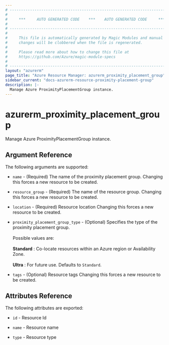 ```yaml
---
# ----------------------------------------------------------------------------
#
#     ***     AUTO GENERATED CODE    ***    AUTO GENERATED CODE     ***
#
# ----------------------------------------------------------------------------
#
#     This file is automatically generated by Magic Modules and manual
#     changes will be clobbered when the file is regenerated.
#
#     Please read more about how to change this file at
#     https://github.com/Azure/magic-module-specs
#
# ----------------------------------------------------------------------------
layout: "azurerm"
page_title: "Azure Resource Manager: azurerm_proximity_placement_group"
sidebar_current: "docs-azurerm-resource-proximity-placement-group"
description: |-
  Manage Azure ProximityPlacementGroup instance.
---
```


# azurerm_proximity_placement_group

Manage Azure ProximityPlacementGroup instance.


## Argument Reference

The following arguments are supported:

* `name` - (Required) The name of the proximity placement group. Changing this forces a new resource to be created.

* `resource_group` - (Required) The name of the resource group. Changing this forces a new resource to be created.

* `location` - (Required) Resource location Changing this forces a new resource to be created.

* `proximity_placement_group_type` - (Optional) Specifies the type of the proximity placement group. <br><br> Possible values are: <br><br> **Standard** : Co-locate resources within an Azure region or Availability Zone. <br><br> **Ultra** : For future use. Defaults to `Standard`.

* `tags` - (Optional) Resource tags Changing this forces a new resource to be created.

## Attributes Reference

The following attributes are exported:

* `id` - Resource Id

* `name` - Resource name

* `type` - Resource type
